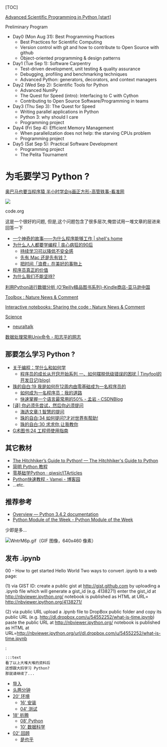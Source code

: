 [TOC]

[Advanced Scientific Programming in Python [start]](https://python.g-node.org/wiki/)

Preliminary Program

- Day0 (Mon Aug 31): Best Programming Practices
    - Best Practices for Scientific Computing
    - Version control with git and how to contribute to Open Source with github
    - Object-oriented programming & design patterns
- Day1 (Tue Sep 1): Software Carpentry
    - Test-driven development, unit testing & quality assurance
    - Debugging, profiling and benchmarking techniques
    - Advanced Python: generators, decorators, and context managers
- Day2 (Wed Sep 2): Scientific Tools for Python
    - Advanced NumPy
    - The Quest for Speed (intro): Interfacing to C with Cython
    - Contributing to Open Source Software/Programming in teams
- Day3 (Thu Sep 3): The Quest for Speed
    - Writing parallel applications in Python
    - Python 3: why should I care
    - Programming project
- Day4 (Fri Sep 4): Efficient Memory Management
    - When parallelization does not help: the starving CPUs problem
    - Programming project
- Day5 (Sat Sep 5): Practical Software Development
    - Programming project
    - The Pelita Tournament

# 为毛要学习 Python ?

[奥巴马也要当程序猿 半小时学会js画正方形-高管轶事-看准网](http://www.kanzhun.com/news/10109.html)

![](http://img.kanzhun.com/upload/image/20141209/9d87d6132c3a97ba59621c5a478e9cfb.png)

code.org

这是一个很好的问题,
但是,这个问题包含了很多层次,俺尝试用一堆文章的层进来回答一下

- [一个神奇的故事——为什么程序能够工作 | shell's home](http://devrel.zoomquiet.io/data/20140119092308/index.html)
- [为什么人人都要学编程 | 丧心病狂的90后](http://devrel.zoomquiet.io/data/20140925193439/index.html)
    - [持续学习可以降低不安全感](http://devrel.zoomquiet.io/data/20140422202233/index.html)
    - [先有 Mac 还是先有钱？](http://devrel.zoomquiet.io/data/20140304085232/index.html)
    - [把时间「浪费」在美好的事物上](http://chijianqiang.baijia.baidu.com/article/13522)
- [程序员真正的价值](http://coder.zoomquiet.io/data/20141112220917/index.html)
- [为什么我们不能坚持?](http://camp.zhgdg.org/2014-11/why-canot-holdon/)

[利用Python进行数据分析 (O'Reilly精品图书系列)-Kindle商店-亚马逊中国](http://www.amazon.cn/Python-Wes-McKinney/dp/B00KD7Q7U2)

[Toolbox : Nature News & Comment](http://www.nature.com/news/toolbox)

[Interactive notebooks: Sharing the code : Nature News & Comment](http://www.nature.com/news/interactive-notebooks-sharing-the-code-1.16261)

[Science](https://github.com/showcases/science)
- [neuraltalk](https://github.com/karpathy/neuraltalk)


[数据处理常用Unix命令 - 阳志平的网志](http://www.yangzhiping.com/tech/datashell.html)

## 那要怎么学习 Python ?

- [关于编程：学什么和如何学](http://devrel.zoomquiet.io/data/20141120100102/index.html)
    - [程序员的成长从开窍开始系列 一、如何摆脱低级错误的困扰 | Tinyfool的开发日记(blog)](http://devrel.zoomquiet.io/data/20090203200115/index.html)
- [珠的自白:19 我是如何在12周内由零基础成为一名程序员的](http://blog.zhgdg.org/2014-02/dm19-basis0/)
    - [如何成为一名程序员：我的道路](http://devrel.zoomquiet.io/data/20121212171211/index.html)
    - [快速掌握一个语言最常用的50% - 孟岩 - CSDNBlog](http://devrel.zoomquiet.io/data/20081210094526/index.html)
- [[译] 你必须先尝试，然后你必须提问](file:///Users/zoomq/mnt/%E5%BF%AB%E7%9B%98/zScrapBook/ZqDevRel/data/20140113221513/index.html)
    - [海选文章:1 智慧的提问](http://blog.zhgdg.org/2013-08/hd1-askquestion/)
    - [珠的自白:34 如何提问?才对世界有帮助!](http://blog.zhgdg.org/2014-10/dm34-how2ask/)
    - [珠的自白:30 求求你,让我教你](http://blog.zhgdg.org/2014-06/dm30-i-beg-u/)
- [G术图书:24 工程师使用指南](http://blog.zhgdg.org/2014-04/gb24-coder-usage/)


## 其它教材

- [The Hitchhiker’s Guide to Python! — The Hitchhiker's Guide to Python](http://docs.python-guide.org/en/latest/index.html)
- [简明 Python 教程](http://woodpecker.org.cn/abyteofpython_cn/chinese/)
- [零基础学Python · qiwsir/ITArticles](https://github.com/qiwsir/ITArticles/blob/master/BasicPython/index.md)
- [Python快速教程 - Vamei - 博客园](http://www.cnblogs.com/vamei/archive/2012/09/13/2682778.html)
- ...etc.


## 推荐参考
- [Overview — Python 3.4.2 documentation](https://docs.python.org/3/)
- [Python Module of the Week - Python Module of the Week](http://pymotw.com/2/contents.html)


少即是多...

![WntrM6p.gif（GIF 图像，640x460 像素）](http://i.imgur.com/WntrM6p.gif)


## 发布 .ipynb

00 - How to get started
Hello World
Two ways to convert .ipynb to a web page: 

(1) via GIST ID:
create a public gist at http://gist.github.com by uploading a .ipynb file which will generate a gist_id (e.g. 4138271)
enter the gist_id at http://nbviewer.ipython.org/
notebook is published as HTML at URL= http://nbviewer.ipython.org/4138271/

(2) via public URL
upload a .ipynb file to DropBox public folder and copy its public URL (e.g. http://dl.dropbox.com/u/54552252/what-is-time.ipynb)
paste the public URL at  http://nbviewer.ipython.org/
notebook is published as HTML at URL=http://nbviewer.ipython.org/url/dl.dropbox.com/u/54552252/what-is-time.ipynb


:

    :::text
    看了以上大堆大堆的资料后
    还想跟大妈学习 Python?
    那就请继续了...



* [导入](min-loading.md)
* [头两分钟](min-0-2.md)
* [20' 环境](min-2-22.md)
    - [16' 安装](min-2-18.md)
    - [04' 测试](min-18-22.md)
* [18' 折腾](min-22-40.md)
    - [08' Python](min-22-30.md)
    - [10' 数据科学](min-30-40.md)
* [02' 回顾](min-40-42.md)
    - [是也乎](min-plus.md)

